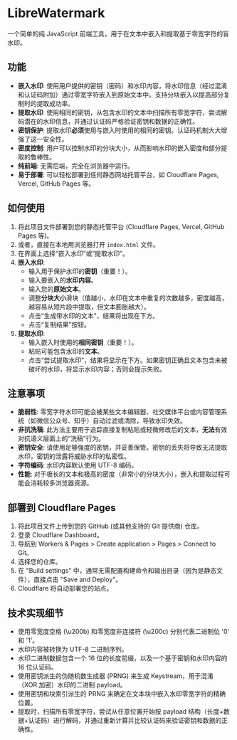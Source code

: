 # LibreWatermark

一个简单的纯 JavaScript 前端工具，用于在文本中嵌入和提取基于零宽字符的盲水印。

## 功能

*   **嵌入水印**: 使用用户提供的密钥（密码）和水印内容，将水印信息（经过混淆和认证码附加）通过零宽字符嵌入到原始文本中。支持分块嵌入以提高部分复制时的提取成功率。
*   **提取水印**: 使用相同的密钥，从包含水印的文本中扫描所有零宽字符，尝试解码潜在的水印信息，并通过认证码严格验证密钥和数据的正确性。
*   **密钥保护**: 提取水印**必须**使用与嵌入时使用的相同的密钥。认证码机制大大增强了这一安全性。
*   **密度控制**: 用户可以控制水印的分块大小，从而影响水印的嵌入密度和部分提取的鲁棒性。
*   **纯前端**: 无需后端，完全在浏览器中运行。
*   **易于部署**: 可以轻松部署到任何静态网站托管平台，如 Cloudflare Pages, Vercel, GitHub Pages 等。

## 如何使用

1.  将此项目文件部署到您的静态托管平台 (Cloudflare Pages, Vercel, GitHub Pages 等)。
2.  或者，直接在本地用浏览器打开 `index.html` 文件。
3.  在界面上选择“嵌入水印”或“提取水印”。
4.  **嵌入水印**:
    *   输入用于保护水印的**密钥**（重要！）。
    *   输入要嵌入的**水印内容**。
    *   输入您的**原始文本**。
    *   调整**分块大小**滑块（值越小，水印在文本中重复的次数越多，密度越高，越容易从短片段中提取，但文本膨胀越大）。
    *   点击“生成带水印的文本”，结果将出现在下方。
    *   点击“复制结果”按钮。
5.  **提取水印**:
    *   输入嵌入时使用的**相同密钥**（重要！）。
    *   粘贴可能包含水印的**文本**。
    *   点击“尝试提取水印”，结果将显示在下方。如果密钥正确且文本包含未被破坏的水印，将显示水印内容；否则会提示失败。

## 注意事项

*   **脆弱性**: 零宽字符水印可能会被某些文本编辑器、社交媒体平台或内容管理系统（如微信公众号、知乎）自动过滤或清除，导致水印失效。
*   **非抗洗稿**: 此方法主要用于追踪直接复制粘贴或轻微修改后的文本，**无法**有效对抗语义层面上的“洗稿”行为。
*   **密钥安全**: 请使用足够强度的密钥，并妥善保管。密钥的丢失将导致无法提取水印，密钥的泄露将威胁水印的私密性。
*   **字符编码**: 水印内容默认使用 UTF-8 编码。
*   **性能**: 对于极长的文本和极高的密度（非常小的分块大小），嵌入和提取过程可能会消耗较多浏览器资源。

## 部署到 Cloudflare Pages

1.  将此项目文件上传到您的 GitHub (或其他支持的 Git 提供商) 仓库。
2.  登录 Cloudflare Dashboard。
3.  导航到 Workers & Pages > Create application > Pages > Connect to Git。
4.  选择您的仓库。
5.  在 "Build settings" 中，通常无需配置构建命令和输出目录（因为是静态文件），直接点击 "Save and Deploy"。
6.  Cloudflare 将自动部署您的站点。

## 技术实现细节

*   使用零宽度空格 (\u200b) 和零宽度非连接符 (\u200c) 分别代表二进制位 '0' 和 '1'。
*   水印内容被转换为 UTF-8 二进制序列。
*   水印二进制数据包含一个 16 位的长度前缀，以及一个基于密钥和水印内容的 16 位认证码。
*   使用密钥派生的伪随机数生成器 (PRNG) 来生成 Keystream，用于混淆（XOR 加密）水印的二进制 payload。
*   使用密钥和块索引派生的 PRNG 来确定在文本块中嵌入水印零宽字符的精确位置。
*   提取时，扫描所有零宽字符，尝试从任意位置开始按 payload 结构（长度+数据+认证码）进行解码，并通过重新计算并比较认证码来验证密钥和数据的正确性。
